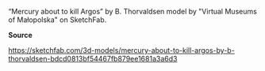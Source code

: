 “Mercury about to kill Argos” by B. Thorvaldsen model by "Virtual Museums of Małopolska" on SketchFab.

**Source**

https://sketchfab.com/3d-models/mercury-about-to-kill-argos-by-b-thorvaldsen-bdcd0813bf54467fb879ee1681a3a6d3
